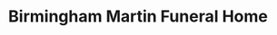 ---
title: "Birmingham Martin Funeral Home"
url: /vienna/birmingham-martin-funeral-home/
shop: Bestattungen
---